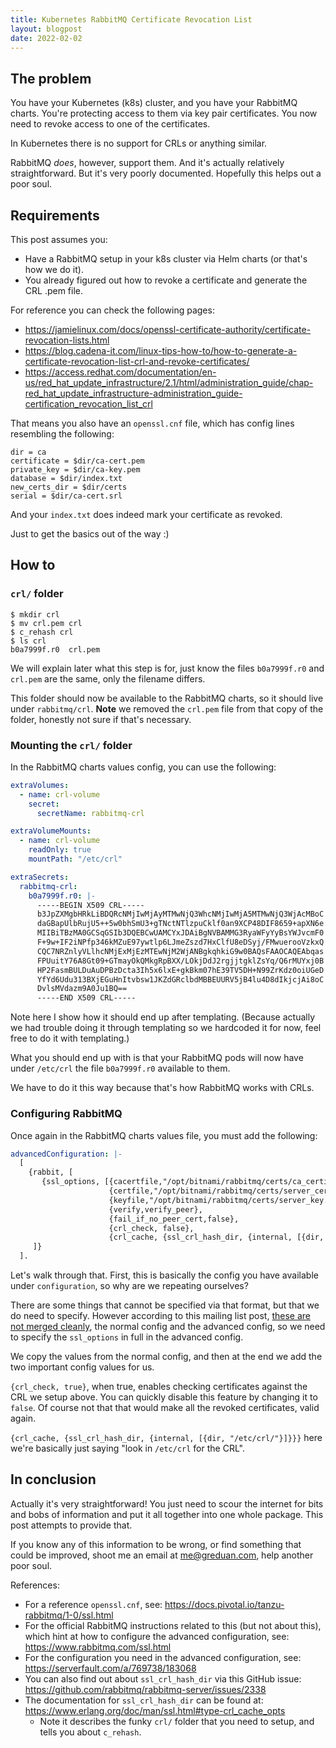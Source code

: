 ```yaml
---
title: Kubernetes RabbitMQ Certificate Revocation List
layout: blogpost
date: 2022-02-02
---
```


## The problem

You have your Kubernetes (k8s) cluster, and you have your RabbitMQ charts.  You're protecting access to them via key pair certificates.  You now need to revoke access to one of the certificates.

In Kubernetes there is no support for CRLs or anything similar.

RabbitMQ _does_, however, support them. And it's actually relatively straightforward.  But it's very poorly documented.  Hopefully this helps out a poor soul.

## Requirements

This post assumes you:

- Have a RabbitMQ setup in your k8s cluster via Helm charts (or that's how we do it).
- You already figured out how to revoke a certificate and generate the CRL .pem file.

For reference you can check the following pages:

- https://jamielinux.com/docs/openssl-certificate-authority/certificate-revocation-lists.html
- https://blog.cadena-it.com/linux-tips-how-to/how-to-generate-a-certificate-revocation-list-crl-and-revoke-certificates/
- https://access.redhat.com/documentation/en-us/red_hat_update_infrastructure/2.1/html/administration_guide/chap-red_hat_update_infrastructure-administration_guide-certification_revocation_list_crl

That means you also have an `openssl.cnf` file, which has config lines resembling the following:

```
dir = ca
certificate = $dir/ca-cert.pem
private_key = $dir/ca-key.pem
database = $dir/index.txt
new_certs_dir = $dir/certs
serial = $dir/ca-cert.srl
```

And your `index.txt` does indeed mark your certificate as revoked.

Just to get the basics out of the way :)

## How to

### `crl/` folder

```shell
$ mkdir crl
$ mv crl.pem crl
$ c_rehash crl
$ ls crl
b0a7999f.r0  crl.pem
```

We will explain later what this step is for, just know the files `b0a7999f.r0` and `crl.pem` are the same, only the filename differs.

This folder should now be available to the RabbitMQ charts, so it should live under `rabbitmq/crl`.  **Note** we removed the `crl.pem` file from that copy of the folder, honestly not sure if that's necessary.

### Mounting the `crl/` folder

In the RabbitMQ charts values config, you can use the following:

```yaml
extraVolumes:
  - name: crl-volume
    secret:
      secretName: rabbitmq-crl

extraVolumeMounts:
  - name: crl-volume
    readOnly: true
    mountPath: "/etc/crl"

extraSecrets:
  rabbitmq-crl:
    b0a7999f.r0: |-
      -----BEGIN X509 CRL-----
      b3JpZXMgbHRkLiBDQRcNMjIwMjAyMTMwNjQ3WhcNMjIwMjA5MTMwNjQ3WjAcMBoC
      daGBapUlbRujU5++5w0bhSmU3+gTNctNTlzpuCklf0an9XCP48DIF8659+apXN6e
      MIIBiTBzMA0GCSqGSIb3DQEBCwUAMCYxJDAiBgNVBAMMG3RyaWFyYyBsYWJvcmF0
      F+9w+IF2iNPfp346kMZuE97ywtlp6LJmeZszd7HxClfU8eDSyj/FMwuerooVzkxQ
      CQC7NRZnlyVLlhcNMjExMjEzMTEwNjM2WjANBgkqhkiG9w0BAQsFAAOCAQEAbqas
      FPUuitY76A8Gt09+GTmayOkQMkgRpBXX/LOkjDdJ2rgjjtgklZsYq/Q6rMUYxj0B
      HP2FasmBULDuAuDPBzDcta3Ih5x6lxE+gkBkm07hE39TV5DH+N99ZrKdz0oiUGeD
      YfYd6Udu313BXjEGuHnItvbsw1JKZdGRclbdMBBEUURV5jB4lu4D8dIkjcjAi8oC
      DvlsMVdazm9A0Ju1BQ==
      -----END X509 CRL-----
```

Note here I show how it should end up after templating.  (Because actually we had trouble doing it through templating so we hardcoded it for now, feel free to do it with templating.)

What you should end up with is that your RabbitMQ pods will now have under `/etc/crl` the file `b0a7999f.r0` available to them.

We have to do it this way because that's how RabbitMQ works with CRLs.

### Configuring RabbitMQ

Once again in the RabbitMQ charts values file, you must add the following:

```yaml
advancedConfiguration: |-
  [
    {rabbit, [
       {ssl_options, [{cacertfile,"/opt/bitnami/rabbitmq/certs/ca_certificate.pem"},
                      {certfile,"/opt/bitnami/rabbitmq/certs/server_certificate.pem"},
                      {keyfile,"/opt/bitnami/rabbitmq/certs/server_key.pem"},
                      {verify,verify_peer},
                      {fail_if_no_peer_cert,false},
                      {crl_check, false},
                      {crl_cache, {ssl_crl_hash_dir, {internal, [{dir, "/etc/crl/"}]}}}]}
     ]}
  ].
```

Let's walk through that.  First, this is basically the config you have available under `configuration`, so why are we repeating ourselves?

There are some things that cannot be specified via that format, but that we do need to specify.  However according to this mailing list post, [these are not merged cleanly][mailing-list], the normal config and the advanced config, so we need to specify the `ssl_options` in full in the advanced config. 

We copy the values from the normal config, and then at the end we add the two important config values for us.

`{crl_check, true}`, when true, enables checking certificates against the CRL we setup above.  You can quickly disable this feature by changing it to `false`.  Of course not that that would make all the revoked certificates, valid again.

`{crl_cache, {ssl_crl_hash_dir, {internal, [{dir, "/etc/crl/"}]}}}` here we're basically just saying "look in `/etc/crl` for the CRL".

## In conclusion

Actually it's very straightforward!  You just need to scour the internet for bits and bobs of information and put it all together into one whole package.  This post attempts to provide that.

If you know any of this information to be wrong, or find something that could be improved, shoot me an email at <a href="mailto:me@greduan.com">me@greduan.com</a>, help another poor soul.

References:

- For a reference `openssl.cnf`, see: https://docs.pivotal.io/tanzu-rabbitmq/1-0/ssl.html
- For the official RabbitMQ instructions related to this (but not about this), which hint at how to configure the advanced configuration, see: https://www.rabbitmq.com/ssl.html
- For the configuration you need in the advanced configuration, see: https://serverfault.com/a/769738/183068
- You can also find out about `ssl_crl_hash_dir` via this GitHub issue: https://github.com/rabbitmq/rabbitmq-server/issues/2338
- The documentation for `ssl_crl_hash_dir` can be found at: https://www.erlang.org/doc/man/ssl.html#type-crl_cache_opts
  - Note it describes the funky `crl/` folder that you need to setup, and tells you about `c_rehash`.

[mailing-list]: https://groups.google.com/g/rabbitmq-users/c/axRy_eeB7xk
